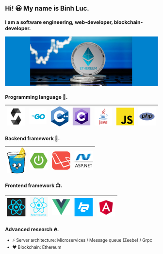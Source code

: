 ## Hi! :smiley: My name is Binh Luc.
### I am a software engineering, web-developer, blockchain-developer.
![I am a software engineering, web-developer, blockchain-developer.](https://github.com/lucthienbinh/lucthienbinh/blob/main/image/ethereum.jpg)

### Programming language 🚀.
| <img src="https://raw.githubusercontent.com/lucthienbinh/lucthienbinh/main/image/solidity.png" width=60> | <img src="https://raw.githubusercontent.com/lucthienbinh/lucthienbinh/main/image/go.png" width=60> | <img src="https://raw.githubusercontent.com/lucthienbinh/lucthienbinh/main/image/cpp.png" width=60> | <img src="https://raw.githubusercontent.com/lucthienbinh/lucthienbinh/main/image/csharp.png" width=60> | <img src="https://raw.githubusercontent.com/lucthienbinh/lucthienbinh/main/image/java.png" width=60> | <img src="https://raw.githubusercontent.com/lucthienbinh/lucthienbinh/main/image/js.png" width=60> | <img src="https://raw.githubusercontent.com/lucthienbinh/lucthienbinh/main/image/php.png" width=60> |
|:---:|:---:|:---:|:---:|:---:|:---:|:---:|

### Backend framework 🔧.
| <img src="https://raw.githubusercontent.com/lucthienbinh/lucthienbinh/main/image/gingonic.png" width=60> | <img src="https://raw.githubusercontent.com/lucthienbinh/lucthienbinh/main/image/spring-boot.png" width=60> | <img src="https://raw.githubusercontent.com/lucthienbinh/lucthienbinh/main/image/laravel.png" width=60> | <img src="https://raw.githubusercontent.com/lucthienbinh/lucthienbinh/main/image/aspdotnet.jpg" width=60> |
|:---:|:---:|:---:|:---:|

### Frontend framework 📺.
| <img src="https://raw.githubusercontent.com/lucthienbinh/lucthienbinh/main/image/reactjs.png" width=60> | <img src="https://raw.githubusercontent.com/lucthienbinh/lucthienbinh/main/image/reactnative.png" width=60> | <img src="https://raw.githubusercontent.com/lucthienbinh/lucthienbinh/main/image/vuejs.png" width=60> | <img src="https://raw.githubusercontent.com/lucthienbinh/lucthienbinh/main/image/hyperapp.png" width=60> | <img src="https://raw.githubusercontent.com/lucthienbinh/lucthienbinh/main/image/angular.png" width=60> |
|:---:|:---:|:---:|:---:|:---:|


### Advanced research 🔥.
* ⚡ Server architecture: Microservices / Message queue (Zeebe) / Grpc
* ❤️ Blockchain: Ethereum 

